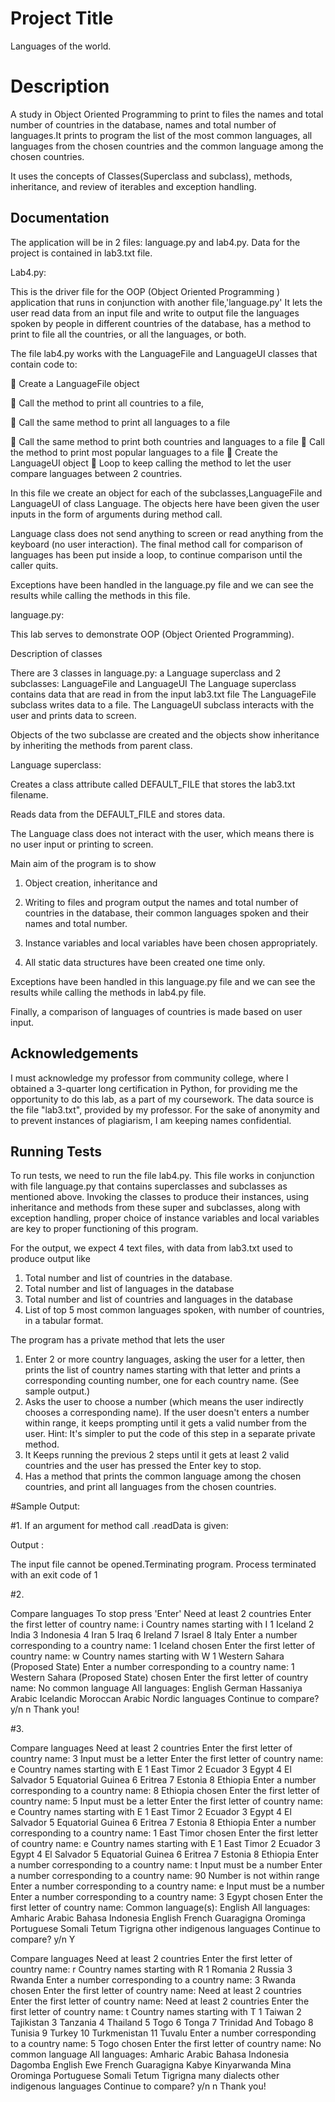 
# Project Title

Languages of the world. 

# Description 
A study in Object Oriented Programming to print to files the names and total number of countries in the database, names and total number of languages.It prints to program the list of the most common languages, all languages from the chosen countries and the common language among the chosen countries.
  

It uses the concepts of Classes(Superclass and subclass), methods, inheritance, and review of iterables and exception handling.
## Documentation

The application will be in 2 files: language.py and lab4.py. 
Data for the project is contained in lab3.txt file.

Lab4.py:

This is the driver file for the OOP (Object Oriented Programming ) application that runs in conjunction with another file,'language.py' It  lets the user read data from an input file and write to output file
the languages spoken by people in different countries of the database, has a method to print to file all the countries, or all the languages, or both.

The file lab4.py works with the LanguageFile and LanguageUI classes that contain code to:

 Create a LanguageFile object

 Call the method to print all countries to a file, 

 Call the same method to print all languages to a file

 Call the same method to print both countries and languages to a file
 Call the method to print most popular languages to a file
 Create the LanguageUI object
 Loop to keep calling the method to let the user compare languages between 2 countries. 

In this file we create an object for each of the subclasses,LanguageFile and LanguageUI of class Language. The objects here have been
given the user inputs in the form of arguments during method call.  

Language class does not send anything to screen or read anything from the keyboard (no user interaction).
The final method call for comparison of languages has been put inside a loop, to continue comparison 
until the caller quits.

Exceptions have been handled in the language.py file and we can see the results while calling the methods 
in this file.


language.py:

This lab serves to demonstrate OOP (Object Oriented Programming).

Description of classes

There are 3 classes in language.py: a Language superclass and 2 subclasses: LanguageFile and LanguageUI
The Language superclass contains data that are read in from the input lab3.txt file
The LanguageFile subclass writes data to a file.
The LanguageUI subclass interacts with the user and prints data to screen.

Objects of the two subclasse are created and the objects show inheritance by inheriting the methods from parent class.

Language superclass:

Creates a class attribute called DEFAULT_FILE that stores the lab3.txt filename.

Reads data from the DEFAULT_FILE and stores data. 

The Language class does not interact with the user, which means there is no user input or printing to screen.

Main aim of the program is to show

1) Object creation, inheritance and

2) Writing to files and program output the names and total number of countries in the database, their common languages spoken and their names and total number.

3) Instance variables and local variables have been chosen appropriately.

4) All static data structures have been created one time only.

Exceptions have been handled in this language.py file and we can see the results while calling the methods in lab4.py file.

Finally, a comparison of languages of countries is made based on user input.
## Acknowledgements

I must acknowledge my professor from community college, where I obtained a 3-quarter long certification in Python, for providing me the opportunity to do this lab, as a part of my coursework. 
The data source is the file "lab3.txt", provided by my professor. For the sake of anonymity and to prevent instances of plagiarism, I am keeping names confidential.
## Running Tests

To run tests, we need to run the file lab4.py. This file works in conjunction with file language.py that contains superclasses and subclasses as mentioned above. Invoking the classes to produce their instances, using inheritance and methods from these super and subclasses, along with exception handling, proper choice of instance variables and local variables are key to proper functioning of this program.

For the output, we expect 4 text files, with data from lab3.txt used to produce output  like
1) Total number and list of countries in the database.
2) Total number and list of languages in the database
3) Total number and list of countries and languages in the database
4) List of top 5 most common languages spoken, with   number of countries, in a tabular format.

The program has a private method that lets the user 

1) Enter 2 or more country languages, asking the user for a letter, then prints the list of country names starting with that letter and prints a corresponding counting number, one for each country name.
(See sample output.)
2) Asks the user to choose a number (which means the user indirectly chooses a corresponding name).
If the user doesn't enters a number within range, it keeps prompting until it gets a valid number from the user.
Hint: It&#39;s simpler to put the code of this step in a separate private method.
3) It Keeps running the previous 2 steps until it gets at least 2 valid countries and the user has pressed the Enter key to stop. 
4) Has a method that prints the common language among the chosen countries, and print all languages from the
chosen countries.

#Sample Output:

#1. If an argument for method call .readData is given:


Output :

The input file cannot be opened.Terminating program.
Process terminated with an exit code of 1

#2.

Compare languages
To stop press 'Enter'
Need at least 2 countries
Enter the first letter of country name: i
Country names starting with I
1 Iceland
2 India
3 Indonesia
4 Iran
5 Iraq
6 Ireland
7 Israel
8 Italy
Enter a number corresponding to a country name: 1
Iceland chosen
Enter the first letter of country name: w
Country names starting with W
1 Western Sahara (Proposed State)
Enter a number corresponding to a country name: 1
Western Sahara (Proposed State) chosen
Enter the first letter of country name: 
No common language
All languages: English German Hassaniya Arabic Icelandic Moroccan Arabic Nordic languages 
Continue to compare? y/n  n
Thank you!



#3.

Compare languages
Need at least 2 countries
Enter the first letter of country name: 3
Input must be a letter
Enter the first letter of country name: e
Country names starting with E
1 East Timor
2 Ecuador
3 Egypt
4 El Salvador
5 Equatorial Guinea
6 Eritrea
7 Estonia
8 Ethiopia
Enter a number corresponding to a country name: 8
Ethiopia chosen
Enter the first letter of country name: 5
Input must be a letter
Enter the first letter of country name: e
Country names starting with E
1 East Timor
2 Ecuador
3 Egypt
4 El Salvador
5 Equatorial Guinea
6 Eritrea
7 Estonia
8 Ethiopia
Enter a number corresponding to a country name: 1
East Timor chosen
Enter the first letter of country name: e
Country names starting with E
1 East Timor
2 Ecuador
3 Egypt
4 El Salvador
5 Equatorial Guinea
6 Eritrea
7 Estonia
8 Ethiopia
Enter a number corresponding to a country name: t
Input must be a number
Enter a number corresponding to a country name: 90
Number is not within range
Enter a number corresponding to a country name: e
Input must be a number
Enter a number corresponding to a country name: 3
Egypt chosen
Enter the first letter of country name: 
Common language(s): English 
All languages: Amharic Arabic Bahasa Indonesia English French Guaragigna Orominga Portuguese Somali Tetum Tigrigna other indigenous languages 
Continue to compare? y/n  Y


Compare languages
Need at least 2 countries
Enter the first letter of country name: r
Country names starting with R
1 Romania
2 Russia
3 Rwanda
Enter a number corresponding to a country name: 3
Rwanda chosen
Enter the first letter of country name: 
Need at least 2 countries
Enter the first letter of country name: 
Need at least 2 countries
Enter the first letter of country name: t
Country names starting with T
1 Taiwan
2 Tajikistan
3 Tanzania
4 Thailand
5 Togo
6 Tonga
7 Trinidad And Tobago
8 Tunisia
9 Turkey
10 Turkmenistan
11 Tuvalu
Enter a number corresponding to a country name: 5
Togo chosen
Enter the first letter of country name: 
No common language
All languages: Amharic Arabic Bahasa Indonesia Dagomba English Ewe French Guaragigna Kabye Kinyarwanda Mina Orominga Portuguese Somali Tetum Tigrigna many dialects other indigenous languages 
Continue to compare? y/n  n
Thank you!
